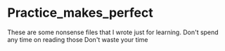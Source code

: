 # Practice_makes_perfect
These are some nonsense files that I wrote just for learning.
Don't spend any time on reading those
Don't waste your time
